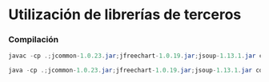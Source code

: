 # Utilización de librerías de terceros
### Compilación
```java
javac -cp .;jcommon-1.0.23.jar;jfreechart-1.0.19.jar;jsoup-1.13.1.jar covid19\JVentana.java 
```

```java
java -cp .;jcommon-1.0.23.jar;jfreechart-1.0.19.jar;jsoup-1.13.1.jar covid19.JVentana 
```